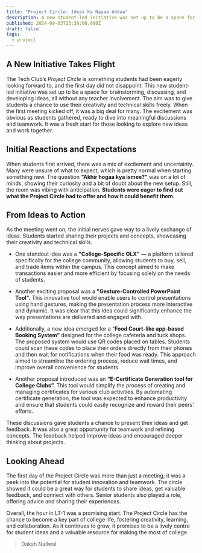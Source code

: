 ```yaml
---
title: "Project Circle: Ideas Ka Nayaa Addaa"
description: A new student-led initiative was set up to be a space for brainstorming, discussing, and developing ideas.
published: 2024-09-03T23:30:00.000Z
draft: false
tags:
  - project
---
```


## A New Initiative Takes Flight

The Tech Club’s _Project Circle_ is something students had been eagerly looking forward to, and the first day did not disappoint. This new student-led initiative was set up to be a space for brainstorming, discussing, and developing ideas, all without any teacher involvement. The aim was to give students a chance to use their creativity and technical skills freely. When the first meeting kicked off, it was a big deal for many. The excitement was obvious as students gathered, ready to dive into meaningful discussions and teamwork. It was a fresh start for those looking to explore new ideas and work together.

## Initial Reactions and Expectations

When students first arrived, there was a mix of excitement and uncertainty. Many were unsure of what to expect, which is pretty normal when starting something new. The question **“Akhir hogaa kya ismee?”** was on a lot of minds, showing their curiosity and a bit of doubt about the new setup. Still, the room was vibing with anticipation. **Students were eager to find out what the Project Circle had to offer and how it could benefit them.**

## From Ideas to Action

As the meeting went on, the initial nerves gave way to a lively exchange of ideas. Students started sharing their projects and concepts, showcasing their creativity and technical skills.

*   One standout idea was a **"College-Specific OLX"** **—** a platform tailored specifically for the college community, allowing students to buy, sell, and trade items within the campus. This concept aimed to make transactions easier and more efficient by focusing solely on the needs of students.
    
*   Another exciting proposal was a **"Gesture-Controlled PowerPoint Tool".** This innovative tool would enable users to control presentations using hand gestures, making the presentation process more interactive and dynamic. It was clear that this idea could significantly enhance the way presentations are delivered and engaged with.
    
*   Additionally, a new idea emerged for a “**Food Court-like app-based Booking System”** designed for the college cafeteria and tuck shops. The proposed system would use QR codes placed on tables. Students could scan these codes to place their orders directly from their phones and then wait for notifications when their food was ready. This approach aimed to streamline the ordering process, reduce wait times, and improve overall convenience for students.
    
*   Another proposal introduced was an **“E-Certificate Generation tool for College Clubs”.** This tool would simplify the process of creating and managing certificates for various club activities. By automating certificate generation, the tool was expected to enhance productivity and ensure that students could easily recognize and reward their peers' efforts.
    

These discussions gave students a chance to present their ideas and get feedback. It was also a great opportunity for teamwork and refining concepts. The feedback helped improve ideas and encouraged deeper thinking about projects.

## Looking Ahead

The first day of the Project Circle was more than just a meeting; it was a peek into the potential for student innovation and teamwork. The circle showed it could be a great way for students to share ideas, get valuable feedback, and connect with others. Senior students also played a role, offering advice and sharing their experiences.

Overall, the hour in LT-1 was a promising start. The Project Circle has the chance to become a key part of college life, fostering creativity, learning, and collaboration. As it continues to grow, it promises to be a lively centre for student ideas and a valuable resource for making the most of college.

> Daksh Nailwal
